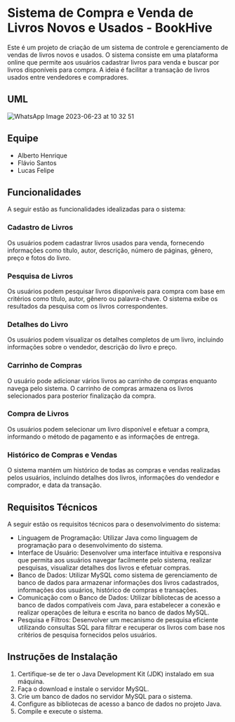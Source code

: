 # Sistema de Compra e Venda de Livros Novos e Usados - BookHive

Este é um projeto de criação de um sistema de controle e gerenciamento de vendas de livros novos e usados. O sistema consiste em uma plataforma online que permite aos usuários cadastrar livros para venda e buscar por livros disponíveis para compra. A ideia é facilitar a transação de livros usados entre vendedores e compradores.

## UML
![WhatsApp Image 2023-06-23 at 10 32 51](https://github.com/BookHivePOO/BookHive/assets/106194018/5f4fee75-09c8-4492-aa47-90c780721389)


## Equipe

- Alberto Henrique
- Flávio Santos
- Lucas Felipe

## Funcionalidades

A seguir estão as funcionalidades idealizadas para o sistema:

### Cadastro de Livros

Os usuários podem cadastrar livros usados para venda, fornecendo informações como título, autor, descrição, número de páginas, gênero, preço e fotos do livro.

### Pesquisa de Livros

Os usuários podem pesquisar livros disponíveis para compra com base em critérios como título, autor, gênero ou palavra-chave. O sistema exibe os resultados da pesquisa com os livros correspondentes.

### Detalhes do Livro

Os usuários podem visualizar os detalhes completos de um livro, incluindo informações sobre o vendedor, descrição do livro e preço.

### Carrinho de Compras

O usuário pode adicionar vários livros ao carrinho de compras enquanto navega pelo sistema. O carrinho de compras armazena os livros selecionados para posterior finalização da compra.

### Compra de Livros

Os usuários podem selecionar um livro disponível e efetuar a compra, informando o método de pagamento e as informações de entrega.

### Histórico de Compras e Vendas

O sistema mantém um histórico de todas as compras e vendas realizadas pelos usuários, incluindo detalhes dos livros, informações do vendedor e comprador, e data da transação.

## Requisitos Técnicos

A seguir estão os requisitos técnicos para o desenvolvimento do sistema:

- Linguagem de Programação: Utilizar Java como linguagem de programação para o desenvolvimento do sistema.
- Interface de Usuário: Desenvolver uma interface intuitiva e responsiva que permita aos usuários navegar facilmente pelo sistema, realizar pesquisas, visualizar detalhes dos livros e efetuar compras.
- Banco de Dados: Utilizar MySQL como sistema de gerenciamento de banco de dados para armazenar informações dos livros cadastrados, informações dos usuários, histórico de compras e transações.
- Comunicação com o Banco de Dados: Utilizar bibliotecas de acesso a banco de dados compatíveis com Java, para estabelecer a conexão e realizar operações de leitura e escrita no banco de dados MySQL.
- Pesquisa e Filtros: Desenvolver um mecanismo de pesquisa eficiente utilizando consultas SQL para filtrar e recuperar os livros com base nos critérios de pesquisa fornecidos pelos usuários.

## Instruções de Instalação

1. Certifique-se de ter o Java Development Kit (JDK) instalado em sua máquina.
2. Faça o download e instale o servidor MySQL.
3. Crie um banco de dados no servidor MySQL para o sistema.
4. Configure as bibliotecas de acesso a banco de dados no projeto Java.
5. Compile e execute o sistema.

